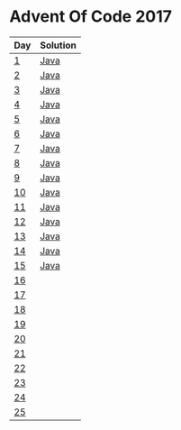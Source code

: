 # Advent Of Code 2017
| Day        | Solution      |
| ---------------- | ------------- |
| [1](http://adventofcode.com/2017/day/1) | [Java](https://github.com/oknowles/adventOfCode2017/blob/master/src/main/java/com/oliver/adventofcode/Day1.java) |
| [2](http://adventofcode.com/2017/day/2) | [Java](https://github.com/oknowles/adventOfCode2017/blob/master/src/main/java/com/oliver/adventofcode/Day2.java) |
| [3](http://adventofcode.com/2017/day/3) | [Java](https://github.com/oknowles/adventOfCode2017/blob/master/src/main/java/com/oliver/adventofcode/Day3.java) |
| [4](http://adventofcode.com/2017/day/4) | [Java](https://github.com/oknowles/adventOfCode2017/blob/master/src/main/java/com/oliver/adventofcode/Day4.java) |
| [5](http://adventofcode.com/2017/day/5) | [Java](https://github.com/oknowles/adventOfCode2017/blob/master/src/main/java/com/oliver/adventofcode/Day5.java) |
| [6](http://adventofcode.com/2017/day/6) | [Java](https://github.com/oknowles/adventOfCode2017/blob/master/src/main/java/com/oliver/adventofcode/Day6.java) |
| [7](http://adventofcode.com/2017/day/7) | [Java](https://github.com/oknowles/adventOfCode2017/blob/master/src/main/java/com/oliver/adventofcode/Day7.java) |
| [8](http://adventofcode.com/2017/day/8) | [Java](https://github.com/oknowles/adventOfCode2017/blob/master/src/main/java/com/oliver/adventofcode/Day8.java) |
| [9](http://adventofcode.com/2017/day/9) | [Java](https://github.com/oknowles/adventOfCode2017/blob/master/src/main/java/com/oliver/adventofcode/Day9.java) |
| [10](http://adventofcode.com/2017/day/10) | [Java](https://github.com/oknowles/adventOfCode2017/blob/master/src/main/java/com/oliver/adventofcode/Day10.java) |
| [11](http://adventofcode.com/2017/day/11) | [Java](https://github.com/oknowles/adventOfCode2017/blob/master/src/main/java/com/oliver/adventofcode/Day11.java) |
| [12](http://adventofcode.com/2017/day/12) | [Java](https://github.com/oknowles/adventOfCode2017/blob/master/src/main/java/com/oliver/adventofcode/Day12.java) |
| [13](http://adventofcode.com/2017/day/13) | [Java](https://github.com/oknowles/adventOfCode2017/blob/master/src/main/java/com/oliver/adventofcode/Day13.java) |
| [14](http://adventofcode.com/2017/day/14) | [Java](https://github.com/oknowles/adventOfCode2017/blob/master/src/main/java/com/oliver/adventofcode/Day14.java) |
| [15](http://adventofcode.com/2017/day/15) | [Java](https://github.com/oknowles/adventOfCode2017/blob/master/src/main/java/com/oliver/adventofcode/Day15.java) |
| [16](http://adventofcode.com/2017/day/16) |  |
| [17](http://adventofcode.com/2017/day/17) |  |
| [18](http://adventofcode.com/2017/day/18) |  |
| [19](http://adventofcode.com/2017/day/19) |  |
| [20](http://adventofcode.com/2017/day/20) |  |
| [21](http://adventofcode.com/2017/day/21) |  |
| [22](http://adventofcode.com/2017/day/22) |  |
| [23](http://adventofcode.com/2017/day/23) |  |
| [24](http://adventofcode.com/2017/day/24) |  |
| [25](http://adventofcode.com/2017/day/25) |  |
